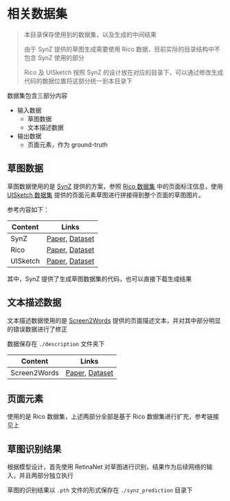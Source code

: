 # 相关数据集

> 本目录保存使用到的数据集，以及生成的中间结果
> 
> 由于 SynZ 提供的草图生成需要使用 Rico 数据，目前实际的目录结构中不包含 SynZ 使用的部分
> 
> Rico 及 UISketch 按照 SynZ 的设计放在对应的目录下，可以通过修改生成代码的数据位置将这部分统一到本目录下

数据集包含三部分内容

- 输入数据
    - 草图数据
    - 文本描述数据
- 输出数据
    - 页面元素，作为 ground-truth

## 草图数据

草图数据使用的是 [SynZ](https://dl.acm.org/doi/10.1145/3397482.3450725) 提供的方案，参照 [Rico 数据集](https://interactionmining.org/rico) 中的页面标注信息，使用 [UISketch 数据集]() 提供的页面元素草图进行拼接得到整个页面的草图图片。

参考内容如下：

| Content  | Links          |
|----------|----------------|
| SynZ     | [Paper](https://dl.acm.org/doi/10.1145/3397482.3450725), [Dataset](https://www.kaggle.com/datasets/vinothpandian/synz-dataset) |
| Rico     | [Paper](https://dl.acm.org/doi/10.1145/3126594.3126651#:~:text=The%20Rico%20dataset%20contains%20design,than%2072k%20unique%20UI%20screens.), [Dataset](https://interactionmining.org/rico) |
| UISketch | [Paper](https://dl.acm.org/doi/fullHtml/10.1145/3411764.3445784), [Dataset](https://www.kaggle.com/datasets/vinothpandian/uisketch) |

其中，SynZ 提供了生成草图数据集的代码，也可以直接下载生成结果

## 文本描述数据

文本描述数据使用的是 [Screen2Words](https://arxiv.org/abs/2108.03353) 提供的页面描述文本，并对其中部分明显的错误数据进行了修正

数据保存在 `./description` 文件夹下

| Content      | Links          |
|--------------|----------------|
| Screen2Words | [Paper](https://arxiv.org/abs/2108.03353), [Dataset](https://github.com/google-research-datasets/screen2words) |

## 页面元素

使用的是 Rico 数据集，上述两部分全部是基于 Rico 数据集进行扩充，参考链接见上

## 草图识别结果

根据模型设计，首先使用 RetinaNet 对草图进行识别，结果作为后续网络的输入，并且两部分独立执行

草图的识别结果以 `.pth` 文件的形式保存在 `./synz_prediction` 目录下

